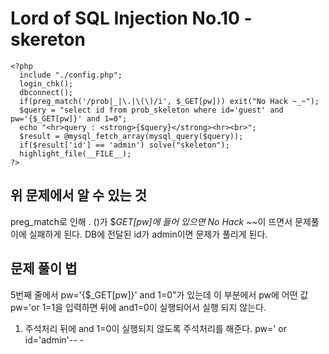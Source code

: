 Lord of SQL Injection No.10 - skereton
=============
```
<?php
  include "./config.php";
  login_chk();
  dbconnect();
  if(preg_match('/prob|_|\.|\(\)/i', $_GET[pw])) exit("No Hack ~_~");
  $query = "select id from prob_skeleton where id='guest' and pw='{$_GET[pw]}' and 1=0";
  echo "<hr>query : <strong>{$query}</strong><hr><br>";
  $result = @mysql_fetch_array(mysql_query($query));
  if($result['id'] == 'admin') solve("skeleton");
  highlight_file(__FILE__);
?>
```
위 문제에서 알 수 있는 것
-------------
preg_match로 인해 . ()가 $_GET[pw]에 들어 있으면 No Hack ~_~이 뜨면서 문제풀이에 실패하게 된다.
DB에 전달된 id가 admin이면 문제가 풀리게 된다.

문제 풀이 법
-------------
5번째 줄에서 pw='{$_GET[pw]}' and 1=0"가 있는데 이 부분에서 pw에 어떤 값 pw='or 1=1을 입력하면 뒤에 and1=0이 실행되어서
실행 되지 않는다.
1) 주석처리
뒤에 and 1=0이 실행되지 않도록 주석처리를 해준다.
pw=' or id='admin'-- -
